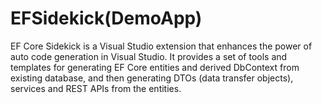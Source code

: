 # EFSidekick(DemoApp)
 EF Core Sidekick is a Visual Studio extension that enhances the power of auto code generation in Visual Studio. It provides a set of tools and templates for generating EF Core entities and derived DbContext from existing database, and then generating DTOs (data transfer objects), services and REST APIs from the entities.
